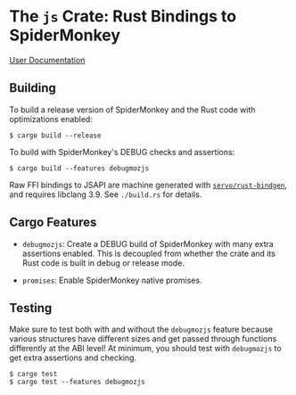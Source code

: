 # The `js` Crate: Rust Bindings to SpiderMonkey

[User Documentation](http://doc.servo.org/js/)

## Building

To build a release version of SpiderMonkey and the Rust code with optimizations
enabled:

```
$ cargo build --release
```

To build with SpiderMonkey's DEBUG checks and assertions:

```
$ cargo build --features debugmozjs
```

Raw FFI bindings to JSAPI are machine generated
with [`servo/rust-bindgen`][bindgen], and requires libclang 3.9. See
`./build.rs` for details.

[bindgen]: https://github.com/servo/rust-bindgen

## Cargo Features

* `debugmozjs`: Create a DEBUG build of SpiderMonkey with many extra assertions
  enabled. This is decoupled from whether the crate and its Rust code is built
  in debug or release mode.

* `promises`: Enable SpiderMonkey native promises.

## Testing

Make sure to test both with and without the `debugmozjs` feature because various
structures have different sizes and get passed through functions differently at
the ABI level! At minimum, you should test with `debugmozjs` to get extra
assertions and checking.

```
$ cargo test
$ cargo test --features debugmozjs
```
